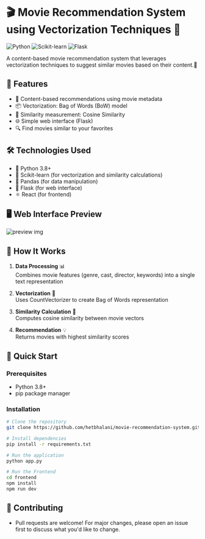 # 🎬 Movie Recommendation System using Vectorization Techniques 🚀

![Python](https://img.shields.io/badge/Python-3.8%2B-blue)
![Scikit-learn](https://img.shields.io/badge/Scikit--learn-1.0%2B-orange)
![Flask](https://img.shields.io/badge/Flask-2.0%2B-red)

A content-based movie recommendation system that leverages vectorization techniques to suggest similar movies based on their content.🎥

## 🌟 Features

- 🎥 Content-based recommendations using movie metadata
- 📦 Vectorization: Bag of Words (BoW) model
- 📐 Similarity measurement: Cosine Similarity
- 🌐 Simple web interface (Flask)
- 🔍 Find movies similar to your favorites

## 🛠️ Technologies Used

- 🐍 Python 3.8+
- 🔧 Scikit-learn (for vectorization and similarity calculations)
- 🐼 Pandas (for data manipulation)
- 🍵 Flask (for web interface)
- ⚛️ React (for frontend)

## 🖥️ Web Interface Preview

![preview img](https://github.com/hetbhalani/movie-recommendation-system/imgs/preview.png)

## 🧮 How It Works

1. **Data Processing** 📊  
   Combines movie features (genre, cast, director, keywords) into a single text representation

2. **Vectorization** 🔢  
   Uses CountVectorizer to create Bag of Words representation

3. **Similarity Calculation** 📐  
   Computes cosine similarity between movie vectors

4. **Recommendation** 💡  
   Returns movies with highest similarity scores

## 🚀 Quick Start

### Prerequisites
- Python 3.8+
- pip package manager

### Installation
```bash
# Clone the repository
git clone https://github.com/hetbhalani/movie-recommendation-system.git

# Install dependencies
pip install -r requirements.txt

# Run the application
python app.py

# Run the Frontend
cd frontend
npm install
npm run dev
```
## 🤝 Contributing
- Pull requests are welcome! For major changes, please open an issue first to discuss what you'd like to change.
